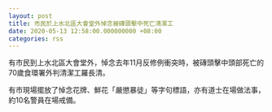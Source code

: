 ```yaml
---
layout: post
title: 市民於上水北區大會堂外悼念被磚頭擊中死亡清潔工
date: 2020-05-13 12:58:00.000000000 +08:00
categories: rss
---
```


有市民到上水北區大會堂外，悼念去年11月反修例衝突時，被磚頭擊中頭部死亡的70歲食環署外判清潔工羅長清。

有市現場擺放了悼念花牌、鮮花「嚴懲暴徒」等字句標語，亦有道士在場做法事，約10名警員在場戒備。
